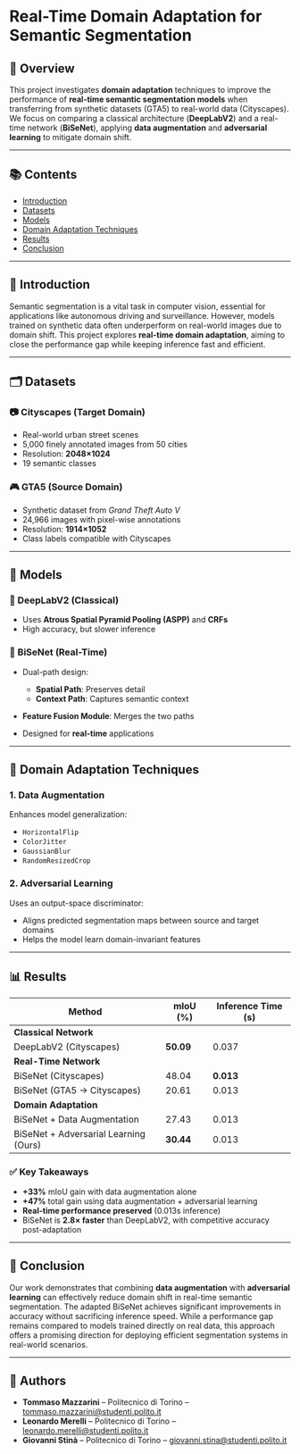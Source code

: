 # Real-Time Domain Adaptation for Semantic Segmentation

## 📌 Overview

This project investigates **domain adaptation** techniques to improve the performance of **real-time semantic segmentation models** when transferring from synthetic datasets (GTA5) to real-world data (Cityscapes). We focus on comparing a classical architecture (**DeepLabV2**) and a real-time network (**BiSeNet**), applying **data augmentation** and **adversarial learning** to mitigate domain shift.

---

## 📚 Contents

* [Introduction](#introduction)
* [Datasets](#datasets)
* [Models](#models)
* [Domain Adaptation Techniques](#domain-adaptation-techniques)
* [Results](#results)
* [Conclusion](#conclusion)

---

## 🚀 Introduction

Semantic segmentation is a vital task in computer vision, essential for applications like autonomous driving and surveillance. However, models trained on synthetic data often underperform on real-world images due to domain shift. This project explores **real-time domain adaptation**, aiming to close the performance gap while keeping inference fast and efficient.

---

## 🗂️ Datasets

### 📷 Cityscapes (Target Domain)

* Real-world urban street scenes
* 5,000 finely annotated images from 50 cities
* Resolution: **2048×1024**
* 19 semantic classes

### 🎮 GTA5 (Source Domain)

* Synthetic dataset from *Grand Theft Auto V*
* 24,966 images with pixel-wise annotations
* Resolution: **1914×1052**
* Class labels compatible with Cityscapes

---

## 🧠 Models

### 🔹 DeepLabV2 (Classical)

* Uses **Atrous Spatial Pyramid Pooling (ASPP)** and **CRFs**
* High accuracy, but slower inference

### 🔸 BiSeNet (Real-Time)

* Dual-path design:

  * **Spatial Path**: Preserves detail
  * **Context Path**: Captures semantic context
* **Feature Fusion Module**: Merges the two paths
* Designed for **real-time** applications

---

## 🔁 Domain Adaptation Techniques

### 1. **Data Augmentation**

Enhances model generalization:

* `HorizontalFlip`
* `ColorJitter`
* `GaussianBlur`
* `RandomResizedCrop`

### 2. **Adversarial Learning**

Uses an output-space discriminator:

* Aligns predicted segmentation maps between source and target domains
* Helps the model learn domain-invariant features

---

## 📊 Results

| Method                                | mIoU (%)  | Inference Time (s) |
| ------------------------------------- | --------- | ------------------ |
| **Classical Network**                 |           |                    |
| DeepLabV2 (Cityscapes)                | **50.09** | 0.037              |
| **Real-Time Network**                 |           |                    |
| BiSeNet (Cityscapes)                  | 48.04     | **0.013**          |
| BiSeNet (GTA5 → Cityscapes)           | 20.61     | 0.013              |
| **Domain Adaptation**                 |           |                    |
| BiSeNet + Data Augmentation           | 27.43     | 0.013              |
| BiSeNet + Adversarial Learning (Ours) | **30.44** | 0.013              |

### ✅ Key Takeaways

* **+33%** mIoU gain with data augmentation alone
* **+47%** total gain using data augmentation + adversarial learning
* **Real-time performance preserved** (0.013s inference)
* BiSeNet is **2.8× faster** than DeepLabV2, with competitive accuracy post-adaptation

---

## 🧾 Conclusion

Our work demonstrates that combining **data augmentation** with **adversarial learning** can effectively reduce domain shift in real-time semantic segmentation. The adapted BiSeNet achieves significant improvements in accuracy without sacrificing inference speed. While a performance gap remains compared to models trained directly on real data, this approach offers a promising direction for deploying efficient segmentation systems in real-world scenarios.

---

## 👥 Authors

* **Tommaso Mazzarini** – Politecnico di Torino – [tommaso.mazzarini@studenti.polito.it](mailto:tommaso.mazzarini@studenti.polito.it)
* **Leonardo Merelli** – Politecnico di Torino – [leonardo.merelli@studenti.polito.it](mailto:leonardo.merelli@studenti.polito.it)
* **Giovanni Stinà** – Politecnico di Torino – [giovanni.stina@studenti.polito.it](mailto:giovanni.stina@studenti.polito.it)
